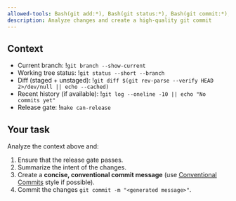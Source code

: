 ```yaml
---
allowed-tools: Bash(git add:*), Bash(git status:*), Bash(git commit:*), Bash(make can-release)
description: Analyze changes and create a high-quality git commit
---
```


## Context

- Current branch: !`git branch --show-current`
- Working tree status: !`git status --short --branch`
- Diff (staged + unstaged): !`git diff $(git rev-parse --verify HEAD 2>/dev/null || echo --cached)`
- Recent history (if available): !`git log --oneline -10 || echo "No commits yet"`
- Release gate: !`make can-release`

## Your task

Analyze the context above and:

1. Ensure that the release gate passes.
2. Summarize the intent of the changes.
3. Create a **concise, conventional commit message** (use [Conventional Commits](https://www.conventionalcommits.org) style if possible).
4. Commit the changes `git commit -m "<generated message>"`.
